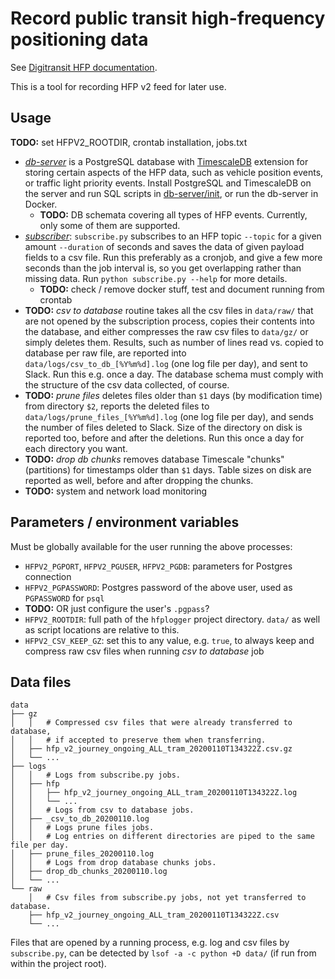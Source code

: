 # Record public transit high-frequency positioning data

See [Digitransit HFP documentation](https://digitransit.fi/en/developers/apis/4-realtime-api/vehicle-positions/).

This is a tool for recording HFP v2 feed for later use.

## Usage

**TODO:** set HFPV2_ROOTDIR, crontab installation, jobs.txt

- *[db-server](db-server)* is a PostgreSQL database with [TimescaleDB](https://docs.timescale.com/latest/main) extension for storing certain aspects of the HFP data, such as vehicle position events, or traffic light priority events.
Install PostgreSQL and TimescaleDB on the server and run SQL scripts in [db-server/init](db-server/init), or run the db-server in Docker.
  - **TODO:** DB schemata covering all types of HFP events.
  Currently, only some of them are supported.
- *[subscriber](subscriber)*: `subscribe.py` subscribes to an HFP topic `--topic` for a given amount `--duration` of seconds and saves the data of given payload fields to a csv file.
Run this preferably as a cronjob, and give a few more seconds than the job interval is, so you get overlapping rather than missing data.
Run `python subscribe.py --help` for more details.
  - **TODO:** check / remove docker stuff, test and document running from crontab
- **TODO:** *csv to database* routine takes all the csv files in `data/raw/` that are not opened by the subscription process, copies their contents into the database, and either compresses the raw csv files to `data/gz/` or simply deletes them.
Results, such as number of lines read vs. copied to database per raw file, are reported into `data/logs/csv_to_db_[%Y%m%d].log` (one log file per day), and sent to Slack.
Run this e.g. once a day.
The database schema must comply with the structure of the csv data collected, of course.
- **TODO:** *prune files* deletes files older than `$1` days (by modification time) from directory `$2`, reports the deleted files to `data/logs/prune_files_[%Y%m%d].log` (one log file per day), and sends the number of files deleted to Slack.
Size of the directory on disk is reported too, before and after the deletions.
Run this once a day for each directory you want.
- **TODO:** *drop db chunks* removes database Timescale "chunks" (partitions) for timestamps older than `$1` days.
Table sizes on disk are reported as well, before and after dropping the chunks.
- **TODO:** system and network load monitoring

## Parameters / environment variables

Must be globally available for the user running the above processes:

- `HFPV2_PGPORT`, `HFPV2_PGUSER`, `HFPV2_PGDB`: parameters for Postgres connection
- `HFPV2_PGPASSWORD`: Postgres password of the above user, used as `PGPASSWORD` for `psql`
- **TODO:** OR just configure the user's `.pgpass`?
- `HFPV2_ROOTDIR`: full path of the `hfplogger` project directory.
`data/` as well as script locations are relative to this.
- `HFPV2_CSV_KEEP_GZ`: set this to any value, e.g. `true`, to always keep and compress raw csv files when running *csv to database* job

## Data files

```
data
├── gz
│   │   # Compressed csv files that were already transferred to database,
│   │   # if accepted to preserve them when transferring.
│   ├── hfp_v2_journey_ongoing_ALL_tram_20200110T134322Z.csv.gz
│   └── ...
├── logs
│   │   # Logs from subscribe.py jobs.
│   ├── hfp
│   │   ├── hfp_v2_journey_ongoing_ALL_tram_20200110T134322Z.log
│   │   └── ...
│   │   # Logs from csv to database jobs.
│   ├── _csv_to_db_20200110.log
│   │   # Logs prune files jobs.
│   │   # Log entries on different directories are piped to the same file per day.
│   ├── prune_files_20200110.log
│   │   # Logs from drop database chunks jobs.
│   ├── drop_db_chunks_20200110.log
│   └── ...
└── raw
    │   # Csv files from subscribe.py jobs, not yet transferred to database.
    ├── hfp_v2_journey_ongoing_ALL_tram_20200110T134322Z.csv
    └── ...
```

Files that are opened by a running process, e.g. log and csv files by `subscribe.py`, can be detected by `lsof -a -c python +D data/` (if run from within the project root).
